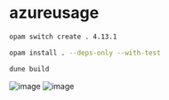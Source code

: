 # azureusage

```sh
opam switch create . 4.13.1
```

```sh
opam install . --deps-only --with-test
```

```sh
dune build
```

![image](https://user-images.githubusercontent.com/19646569/164723978-e917b11a-0d31-4ce2-a001-ce26e3b5bb3e.png)
![image](https://user-images.githubusercontent.com/19646569/164724157-24288b4f-9cc3-422b-b54a-0b1a7e37e67b.png)
